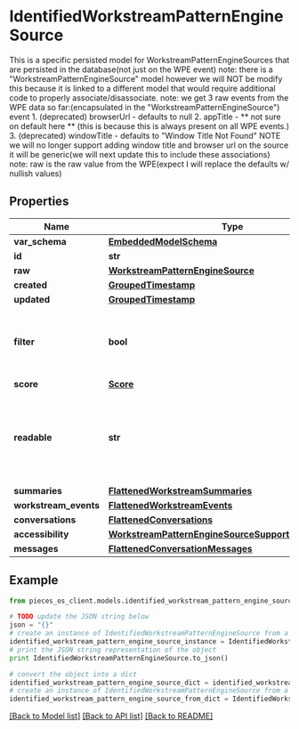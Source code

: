 # IdentifiedWorkstreamPatternEngineSource

This is a specific persisted model for WorkstreamPatternEngineSources that are persisted in the database(not just on the WPE event)  note: there is a \"WorkstreamPatternEngineSource\" model however we will NOT be modify this because it is linked to a different model that would require additional code to properly associate/disassociate.  note: we get 3 raw events from the WPE data so far:(encapsulated in the \"WorkstreamPatternEngineSource\") event 1. (deprecated) browserUrl - defaults to null 2. appTitle - ** not sure on default here ** (this is because this is always present on all WPE events.) 3. (deprecated) windowTitle - defaults to \"Window Title Not Found\"  NOTE we will no longer support adding window title and browser url on the source it will be generic(we will next update this to include these associations)  note: raw is the raw value from the WPE(expect I will replace the defaults w/ nullish values)

## Properties
Name | Type | Description | Notes
------------ | ------------- | ------------- | -------------
**var_schema** | [**EmbeddedModelSchema**](EmbeddedModelSchema.md) |  | [optional] 
**id** | **str** |  | 
**raw** | [**WorkstreamPatternEngineSource**](WorkstreamPatternEngineSource.md) |  | 
**created** | [**GroupedTimestamp**](GroupedTimestamp.md) |  | 
**updated** | [**GroupedTimestamp**](GroupedTimestamp.md) |  | 
**filter** | **bool** | This will determine if we want to filter this specific source | [optional] 
**score** | [**Score**](Score.md) |  | [optional] 
**readable** | **str** | This is the name of the source(defualt original data) this is NOT used for matching just for readability | 
**summaries** | [**FlattenedWorkstreamSummaries**](FlattenedWorkstreamSummaries.md) |  | [optional] 
**workstream_events** | [**FlattenedWorkstreamEvents**](FlattenedWorkstreamEvents.md) |  | [optional] 
**conversations** | [**FlattenedConversations**](FlattenedConversations.md) |  | [optional] 
**accessibility** | [**WorkstreamPatternEngineSourceSupportedAccessibility**](WorkstreamPatternEngineSourceSupportedAccessibility.md) |  | [optional] 
**messages** | [**FlattenedConversationMessages**](FlattenedConversationMessages.md) |  | [optional] 

## Example

```python
from pieces_os_client.models.identified_workstream_pattern_engine_source import IdentifiedWorkstreamPatternEngineSource

# TODO update the JSON string below
json = "{}"
# create an instance of IdentifiedWorkstreamPatternEngineSource from a JSON string
identified_workstream_pattern_engine_source_instance = IdentifiedWorkstreamPatternEngineSource.from_json(json)
# print the JSON string representation of the object
print IdentifiedWorkstreamPatternEngineSource.to_json()

# convert the object into a dict
identified_workstream_pattern_engine_source_dict = identified_workstream_pattern_engine_source_instance.to_dict()
# create an instance of IdentifiedWorkstreamPatternEngineSource from a dict
identified_workstream_pattern_engine_source_from_dict = IdentifiedWorkstreamPatternEngineSource.from_dict(identified_workstream_pattern_engine_source_dict)
```
[[Back to Model list]](../README.md#documentation-for-models) [[Back to API list]](../README.md#documentation-for-api-endpoints) [[Back to README]](../README.md)


